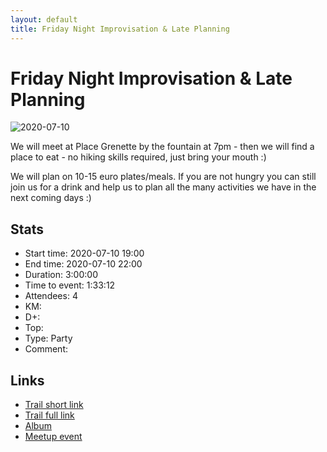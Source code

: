```yaml
---
layout: default
title: Friday Night Improvisation & Late Planning
---
```


# Friday Night Improvisation & Late Planning

![2020-07-10](../img/orig/2020-07-10.jpg)

We will meet at Place Grenette by the fountain at 7pm - then we will find a place to eat - no hiking skills required, just bring your mouth :)

We will plan on 10-15 euro plates/meals. If you are not hungry you can still join us for a drink and help us to plan all the many activities we have in the next coming days :)

## Stats

- Start time: 2020-07-10 19:00
- End time: 2020-07-10 22:00
- Duration: 3:00:00
- Time to event: 1:33:12
- Attendees: 4
- KM: 
- D+: 
- Top: 
- Type: Party
- Comment: 

## Links

- [Trail short link]()
- [Trail full link]()
- [Album](https://binnette.github.io/GacImg2020/)
- [Meetup event](https://www.meetup.com/grenoble-adventure-club-english-french/events/271841270/)
